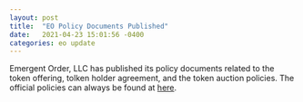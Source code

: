 ```yaml
---
layout: post
title:  "EO Policy Documents Published"
date:   2021-04-23 15:01:56 -0400
categories: eo update
---
```

Emergent Order, LLC has published its policy documents related to the token offering, tolken holder agreement, and the token auction policies. The official policies can always be found at [here].

[here]: https://emergentorder.io/EO_Policies.html
